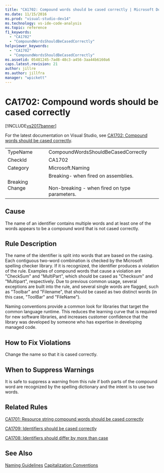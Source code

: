 ```yaml
---
title: "CA1702: Compound words should be cased correctly | Microsoft Docs"
ms.date: 11/15/2016
ms.prod: "visual-studio-dev14"
ms.technology: vs-ide-code-analysis
ms.topic: reference
f1_keywords:
  - "CA1702"
  - "CompoundWordsShouldBeCasedCorrectly"
helpviewer_keywords:
  - "CA1702"
  - "CompoundWordsShouldBeCasedCorrectly"
ms.assetid: 05481245-7ad8-48c3-a456-3aa44b6160a6
caps.latest.revision: 21
author: jillre
ms.author: jillfra
manager: "wpickett"
---
```

# CA1702: Compound words should be cased correctly
[!INCLUDE[vs2017banner](../includes/vs2017banner.md)]

For the latest documentation on Visual Studio, see [CA1702: Compound words should be cased correctly](https://docs.microsoft.com/visualstudio/code-quality/ca1702-compound-words-should-be-cased-correctly).

|||
|-|-|
|TypeName|CompoundWordsShouldBeCasedCorrectly|
|CheckId|CA1702|
|Category|Microsoft.Naming|
|Breaking Change|Breaking- when fired on assemblies.<br /><br /> Non-breaking - when fired on type parameters.|

## Cause
 The name of an identifier contains multiple words and at least one of the words appears to be a compound word that is not cased correctly.

## Rule Description
 The name of the identifier is split into words that are based on the casing. Each contiguous two-word combination is checked by the Microsoft spelling checker library. If it is recognized, the identifier produces a violation of the rule. Examples of compound words that cause a violation are "CheckSum" and "MultiPart", which should be cased as "Checksum" and "Multipart", respectively. Due to previous common usage, several exceptions are built into the rule, and several single words are flagged, such as "Toolbar" and "Filename", that should be cased as two distinct words (in this case, "ToolBar" and "FileName").

 Naming conventions provide a common look for libraries that target the common language runtime. This reduces the learning curve that is required for new software libraries, and increases customer confidence that the library was developed by someone who has expertise in developing managed code.

## How to Fix Violations
 Change the name so that it is cased correctly.

## When to Suppress Warnings
 It is safe to suppress a warning from this rule if both parts of the compound word are recognized by the spelling dictionary and the intent is to use two words.

## Related Rules
 [CA1701: Resource string compound words should be cased correctly](../code-quality/ca1701-resource-string-compound-words-should-be-cased-correctly.md)

 [CA1709: Identifiers should be cased correctly](../code-quality/ca1709-identifiers-should-be-cased-correctly.md)

 [CA1708: Identifiers should differ by more than case](../code-quality/ca1708-identifiers-should-differ-by-more-than-case.md)

## See Also
 [Naming Guidelines](https://msdn.microsoft.com/library/fc076d66-9b5f-42d3-aa65-61d970c794a3)
 [Capitalization Conventions](https://msdn.microsoft.com/library/4c4ea526-9203-486f-b72d-29d61c5b3c6d)
